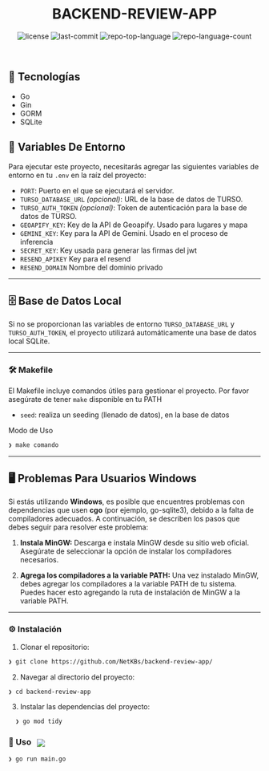 
<p align="center"><h1 align="center">BACKEND-REVIEW-APP</h1></p>
<p align="center">

</p>
<p align="center">
	<img src="https://img.shields.io/github/license/NetKBs/backend-review-app?style=default&logo=opensourceinitiative&logoColor=white&color=0080ff" alt="license">
	<img src="https://img.shields.io/github/last-commit/NetKBs/backend-review-app?style=default&logo=git&logoColor=white&color=0080ff" alt="last-commit">
	<img src="https://img.shields.io/github/languages/top/NetKBs/backend-review-app?style=default&color=0080ff" alt="repo-top-language">
	<img src="https://img.shields.io/github/languages/count/NetKBs/backend-review-app?style=default&color=0080ff" alt="repo-language-count">
</p>
<p align="center"><!-- default option, no dependency badges. -->
</p>
<p align="center">
	<!-- default option, no dependency badges. -->
</p>
<br>

## 🚀 Tecnologías

* Go
* Gin
* GORM
* SQLite

## 🔧 Variables De Entorno

Para ejecutar este proyecto, necesitarás agregar las siguientes variables de entorno en tu `.env` en la raíz del proyecto:

* `PORT`: Puerto en el que se ejecutará el servidor.
* `TURSO_DATABASE_URL` *(opcional)*: URL de la base de datos de TURSO.
* `TURSO_AUTH_TOKEN` *(opcional)*: Token de autenticación para la base de datos de TURSO.
* `GEOAPIFY_KEY`: Key de la API de Geoapify. Usado para lugares y mapa
* `GEMINI_KEY`: Key para la API de Gemini. Usado en el proceso de inferencia
* `SECRET_KEY`: Key usada para generar las firmas del jwt
* `RESEND_APIKEY` Key para el resend
* `RESEND_DOMAIN` Nombre del dominio privado
---

## 🗄️ Base de Datos Local

Si no se proporcionan las variables de entorno `TURSO_DATABASE_URL` y `TURSO_AUTH_TOKEN`, el proyecto utilizará automáticamente una base de datos local SQLite.

---

### 🛠️ Makefile

El Makefile incluye comandos útiles para gestionar el proyecto. Por favor asegúrate de tener `make` disponible en tu PATH


* `seed`: realiza un seeding (llenado de datos), en la base de datos
	

Modo de Uso
```sh
❯ make comando
```
---

## 🖥️ Problemas Para Usuarios Windows

Si estás utilizando **Windows**, es posible que encuentres problemas con dependencias que usen **cgo** (por ejemplo, go-sqlite3), debido a la falta de compiladores adecuados. A continuación, se describen los pasos que debes seguir para resolver este problema:

1. **Instala MinGW:** Descarga e instala MinGW desde su sitio web oficial. Asegúrate de seleccionar la opción de instalar los compiladores necesarios.

2. **Agrega los compiladores a la variable PATH:** Una vez instalado MinGW, debes agregar los compiladores a la variable PATH de tu sistema. Puedes hacer esto agregando la ruta de instalación de MinGW a la variable PATH.

---

### ⚙️ Instalación


1. Clonar el repositorio:
```sh
❯ git clone https://github.com/NetKBs/backend-review-app/
```

2. Navegar al directorio del proyecto:
```sh
❯ cd backend-review-app
```

3. Instalar las dependencias del proyecto:
```sh
  ❯ go mod tidy
```

### 🤖 Uso &nbsp; [<img align="center" src="https://img.shields.io/badge/Go-00ADD8.svg?style={badge_style}&logo=go&logoColor=white" />](https://golang.org/)

```sh
❯ go run main.go
```
